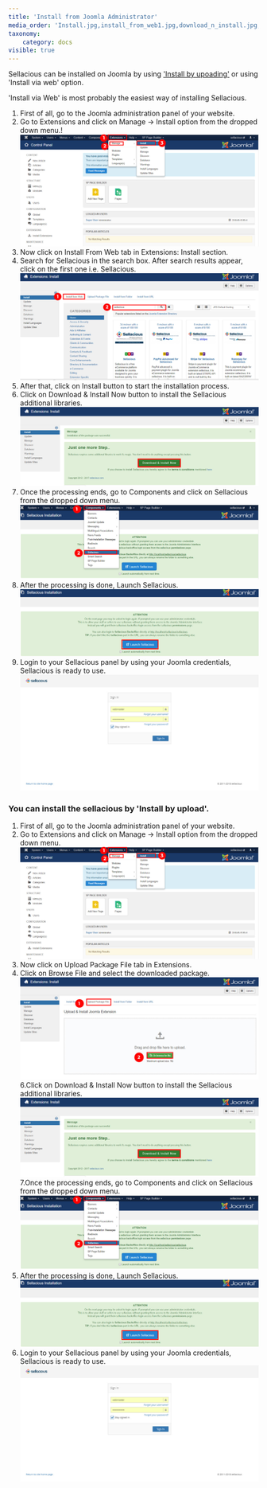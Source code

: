 ```yaml
---
title: 'Install from Joomla Administrator'
media_order: 'Install.jpg,install_from_web1.jpg,download_n_install.jpg,sellacious_installation.jpg,component1.jpg,Upload1.jpg,sellacious.jpg'
taxonomy:
    category: docs
visible: true
---
```


Sellacious can be installed on Joomla by using ['Install by upoading'](https://sellacious.com/learn/basics/installation#you-can-install-the-sellacious-by-install-by-upload) or using 'Install via web' option.

'Install via Web' is most probably the easiest way of installing Sellacious.
1. First of all, go to the Joomla administration panel of your website.
2. Go to Extensions and click on Manage -> Install option from the dropped down menu.!
![](Install.jpg)
3. Now click on Install From Web tab in Extensions: Install section.
4. Search for Sellacious in the search box. After search results appear, click on the first one i.e. Sellacious.
![](install_from_web1.jpg)
5. After that, click on Install button to start the installation process.
6. Click on Download & Install Now button to install the Sellacious additional libraries.
![](download_n_install.jpg)
7. Once the processing ends, go to Components and click on Sellacious from the dropped down menu.
![](component1.jpg)
8. After the processing is done, Launch Sellacious.
![](sellacious_installation.jpg)
9. Login to your Sellacious panel by using your Joomla credentials, Sellacious is ready to use.
![](sellacious.jpg)

### You can install the sellacious by 'Install by upload'.
1. First of all, go to the Joomla administration panel of your website.
2. Go to Extensions and click on Manage -> Install option from the dropped down menu.
![](Install.jpg)
3. Now click on Upload Package File tab in Extensions.
4. Click on Browse File and select the downloaded package.
![](Upload1.jpg)
6.Click on Download & Install Now button to install the Sellacious additional libraries.
![](download_n_install.jpg)
7.Once the processing ends, go to Components and click on Sellacious from the dropped down menu.
![](component1.jpg)
8. After the processing is done, Launch Sellacious.
![](sellacious_installation.jpg)
9. Login to your Sellacious panel by using your Joomla credentials, Sellacious is ready to use.
![](sellacious.jpg)
